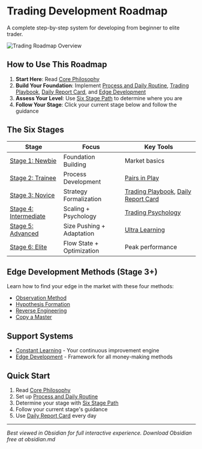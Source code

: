 # Trading Development Roadmap

A complete step-by-step system for developing from beginner to elite trader.

![Trading Roadmap Overview](roadmap-overview.png)

## How to Use This Roadmap
1. **Start Here**: Read [Core Philosophy](Core%20Philosophy.md)
2. **Build Your Foundation**: Implement [Process and Daily Routine](Process%20and%20Daily%20Routine.md), [Trading Playbook](Trading%20Playbook.md), [Daily Report Card](Daily%20Report%20Card.md), and [Edge Development](Edge%20Development.md)
3. **Assess Your Level**: Use [Six Stage Path](Six%20Stage%20Path.md) to determine where you are
4. **Follow Your Stage**: Click your current stage below and follow the guidance

## The Six Stages

|Stage|Focus|Key Tools|
|---|---|---|
|[Stage 1: Newbie](Stage%201%20-%20Newbie.md)|Foundation Building|Market basics|
|[Stage 2: Trainee](Stage%202%20-%20Trainee.md)|Process Development|[Pairs in Play](Pairs%20in%20Play.md)|
|[Stage 3: Novice](Stage%203%20-%20Novice.md)|Strategy Formalization|[Trading Playbook](Trading%20Playbook.md), [Daily Report Card](Daily%20Report%20Card.md)|
|[Stage 4: Intermediate](Stage%204%20-%20Intermediate.md)|Scaling + Psychology|[Trading Psychology](Trading%20Psychology.md)|
|[Stage 5: Advanced](Stage%205%20-%20Advanced.md)|Size Pushing + Adaptation|[Ultra Learning](Ultra%20Learning.md)|
|[Stage 6: Elite](Stage%206%20-%20Elite.md)|Flow State + Optimization|Peak performance|

## Edge Development Methods (Stage 3+)
Learn how to find your edge in the market with these four methods:

- [Observation Method](Observation%20Method.md)
- [Hypothesis Formation](Hypothesis%20Formation%20Method.md)
- [Reverse Engineering](Reverse%20Engineering%20Method.md)
- [Copy a Master](Copy%20a%20Master%20Method.md)

## Support Systems
- [Constant Learning](Constant%20Learning.md) - Your continuous improvement engine
- [Edge Development](Edge%20Development.md) - Framework for all money-making methods

## Quick Start
1. Read [Core Philosophy](Core%20Philosophy.md)
2. Set up [Process and Daily Routine](Process%20and%20Daily%20Routine.md)
3. Determine your stage with [Six Stage Path](Six%20Stage%20Path.md)
4. Follow your current stage's guidance
5. Use [Daily Report Card](Daily%20Report%20Card.md) every day

---

_Best viewed in Obsidian for full interactive experience. Download Obsidian free at obsidian.md_
